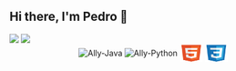 ## Hi there, I'm Pedro 👋

<div>
  <img width="398px" height="" src="https://github-readme-stats.vercel.app/api?username=pedrobolfe&show_icons=true&theme=radical&hide_border=true"/> 
  <img width="280x" height="" src="https://github-readme-stats.vercel.app/api/top-langs/?username=pedrobolfe&layout=compact&theme=radical&hide_border=true"/>
  <br>
</div>

<div align="center" style="display: inline_block">
  <img align="center" alt="Ally-Java" height="40" width="50" src="https://cdn.jsdelivr.net/gh/devicons/devicon/icons/java/java-original.svg" />
  <img align="center" alt="Ally-Python" height="40" width="50" src="https://cdn.jsdelivr.net/gh/devicons/devicon/icons/python/python-original-wordmark.svg" /> 
  <img align="center" alt="Ally-HTML" height="30" width="40" src="https://raw.githubusercontent.com/devicons/devicon/master/icons/html5/html5-original.svg">
  <img align="center" alt="Ally-CSS" height="30" width="40" src="https://raw.githubusercontent.com/devicons/devicon/master/icons/css3/css3-original.svg">
<!--   <img align="center" alt="Ally-Js" height="30" width="40" src="https://raw.githubusercontent.com/devicons/devicon/master/icons/javascript/javascript-plain.svg"> -->
</div>
<!--
**pedrobolfe/pedrobolfe** is a ✨ _special_ ✨ repository because its `README.md` (this file) appears on your GitHub profile.

Here are some ideas to get you started:

- 🔭 I’m currently working on ...
- 🌱 I’m currently learning ...
- 👯 I’m looking to collaborate on ...
- 🤔 I’m looking for help with ...
- 💬 Ask me about ...
- 📫 How to reach me: ...
- 😄 Pronouns: ...
- ⚡ Fun fact: ...
-->
